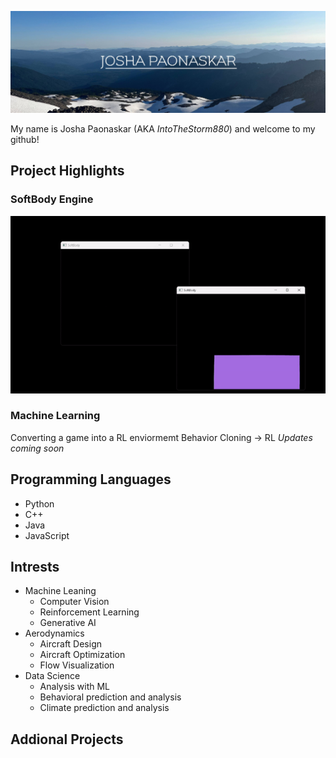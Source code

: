 ![A cool image I took](https://github.com/JPaonaskar/JPaonaskar/blob/main/images/header.jpg)

My name is Josha Paonaskar (AKA *IntoTheStorm880*) and welcome to my github!
 
## Project Highlights

### SoftBody Engine
![A cool image I took](https://github.com/JPaonaskar/JPaonaskar/blob/main/images/SoftBody.gif)

### Machine Learning
Converting a game into a RL enviormemt
Behavior Cloning -> RL
*Updates coming soon*

## Programming Languages
* Python
* C++
* Java
* JavaScript

## Intrests
* Machine Leaning
  - Computer Vision
  - Reinforcement Learning
  - Generative AI
* Aerodynamics
  - Aircraft Design
  - Aircraft Optimization
  - Flow Visualization
* Data Science
  - Analysis with ML
  - Behavioral prediction and analysis
  - Climate prediction and analysis
 
## Addional Projects

<!--
**JPaonaskar/JPaonaskar** is a ✨ _special_ ✨ repository because its `README.md` (this file) appears on your GitHub profile.

Here are some ideas to get you started:

- 🔭 I’m currently working on ...
- 🌱 I’m currently learning ...
- 👯 I’m looking to collaborate on ...
- 🤔 I’m looking for help with ...
- 💬 Ask me about ...
- 📫 How to reach me: ...
- 😄 Pronouns: ...
- ⚡ Fun fact: ...
-->
